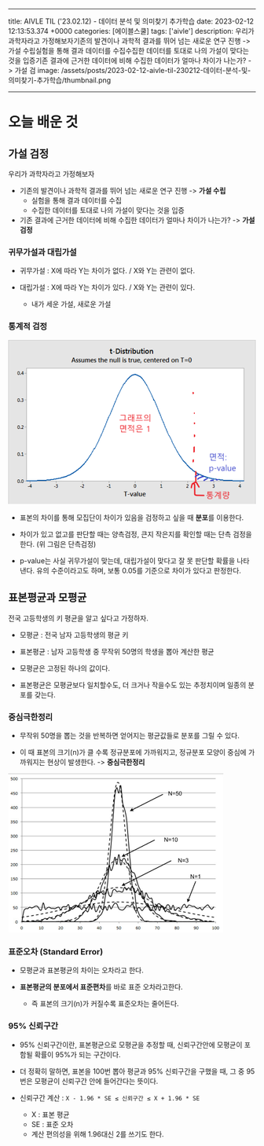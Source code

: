 

---
title: AIVLE TIL ('23.02.12) - 데이터 분석 및 의미찾기 추가학습
date: 2023-02-12 12:13:53.374 +0000
categories: [에이블스쿨]
tags: ['aivle']
description: 우리가 과학자라고 가정해보자기존의 발견이나 과학적 결과를 뛰어 넘는 새로운 연구 진행 -> 가설 수립실험을 통해 결과 데이터를 수집수집한 데이터를 토대로 나의 가설이 맞다는 것을 입증기존 결과에 근거한 데이터에 비해 수집한 데이터가 얼마나 차이가 나는가? -> 가설 검
image: /assets/posts/2023-02-12-aivle-til-230212-데이터-분석-및-의미찾기-추가학습/thumbnail.png

---

# 오늘 배운 것

## 가설 검정

우리가 과학자라고 가정해보자

- 기존의 발견이나 과학적 결과를 뛰어 넘는 새로운 연구 진행 -> **가설 수립**
    - 실험을 통해 결과 데이터를 수집
    - 수집한 데이터를 토대로 나의 가설이 맞다는 것을 입증
- 기존 결과에 근거한 데이터에 비해 수집한 데이터가 얼마나 차이가 나는가? -> **가설 검정**

### 귀무가설과 대립가설

- 귀무가설 : X에 따라 Y는 차이가 없다. / X와 Y는 관련이 없다.

- 대립가설 : X에 따라 Y는 차이가 있다. / X와 Y는 관련이 있다.
    - 내가 세운 가설, 새로운 가설
    
### 통계적 검정
![](/assets/posts/2023-02-12-aivle-til-230212-데이터-분석-및-의미찾기-추가학습/img0.png)

- 표본의 차이를 통해 모집단이 차이가 있음을 검정하고 싶을 때 **분포**를 이용한다.

- 차이가 있고 없고를 판단할 때는 양측검정, 큰지 작은지를 확인할 때는 단측 검정을 한다. (위 그림은 단측검정)

- p-value는 사실 귀무가설이 맞는데, 대립가설이 맞다고 잘 못 판단할 확률을 나타낸다.
유의 수준이라고도 하며, 보통 0.05를 기준으로 차이가 있다고 판정한다.

## 표본평균과 모평균

전국 고등학생의 키 평균을 알고 싶다고 가정하자.

- 모평균 : 전국 남자 고등학생의 평균 키
- 표본평균 : 남자 고등학생 중 무작위 50명의 학생을 뽑아 계산한 평균


- 모평균은 고정된 하나의 값이다.
- 표본평균은 모평균보다 일치할수도, 더 크거나 작을수도 있는 추정치이며 일종의 분포를 갖는다.

### 중심극한정리

- 무작위 50명을 뽑는 것을 반복하면 얻어지는 평균값들로 분포를 그릴 수 있다.

- 이 때 표본의 크기(n)가 클 수록 정규분포에 가까워지고, 정규분포 모양이 중심에 가까워지는 현상이 발생한다. -> **중심극한정리**

![](/assets/posts/2023-02-12-aivle-til-230212-데이터-분석-및-의미찾기-추가학습/img1.png)

### 표준오차 (Standard Error)

- 모평균과 표본평균의 차이는 오차라고 한다.

- **표본평균의 분포에서 표준편차**를 바로 표준 오차라고한다.
    - 즉 표본의 크기(n)가 커질수록 표준오차는 줄어든다.
    
### 95% 신뢰구간

- 95% 신뢰구간이란, 표본평균으로 모평균을 추정할 때, 신뢰구간안에 모평균이 포함될 확률이 95%가 되는 구간이다.

- 더 정확히 말하면, 표본을 100번 뽑아 평균과 95% 신뢰구간을 구했을 때, 그 중 95번은 모평균이 신뢰구간 안에 들어간다는 뜻이다.

- 신뢰구간 계산 : `X - 1.96 * SE ≤ 신뢰구간 ≤ X + 1.96 * SE`
    - X : 표본 평균
    - SE : 표준 오차
    - 계산 편의성을 위해 1.96대신 2를 쓰기도 한다.



        